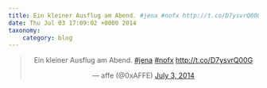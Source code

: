 ```yaml
---
title: Ein kleiner Ausflug am Abend. #jena #nofx http://t.co/D7ysvrQ00G
date: Thu Jul 03 17:09:02 +0000 2014
taxonomy:
    category: blog
---
```

<blockquote class="twitter-tweet" align="center" width="350"><p lang="de" dir="ltr">Ein kleiner Ausflug am Abend. <a href="https://twitter.com/hashtag/jena?src=hash">#jena</a> <a href="https://twitter.com/hashtag/nofx?src=hash">#nofx</a> <a href="http://t.co/D7ysvrQ00G">http://t.co/D7ysvrQ00G</a></p>&mdash; affe (@0xAFFE) <a href="https://twitter.com/0xAFFE/status/484745645685633024">July 3, 2014</a></blockquote>

